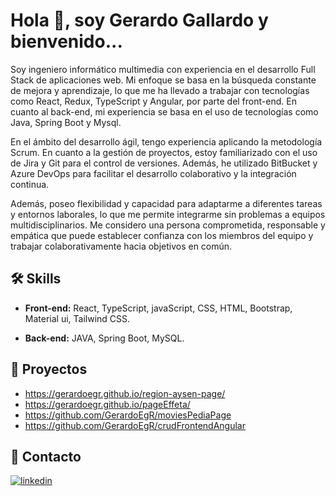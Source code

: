 # Hola 👋, soy Gerardo Gallardo y bienvenido...

Soy ingeniero informático multimedia con experiencia en el desarrollo Full Stack de aplicaciones web. Mi enfoque se basa en la búsqueda constante de mejora y aprendizaje, lo que me ha llevado a trabajar con tecnologías como React, Redux, TypeScript y Angular, por parte del front-end. En cuanto al back-end, mi experiencia se basa en el uso de tecnologías como Java, Spring Boot y Mysql.

En el ámbito del desarrollo ágil, tengo experiencia aplicando la metodología Scrum. En cuanto a la gestión de proyectos, estoy familiarizado con el uso de Jira y Git para el control de versiones. Además, he utilizado BitBucket y Azure DevOps para facilitar el desarrollo colaborativo y la integración continua.

Además, poseo flexibilidad y capacidad para adaptarme a diferentes tareas y entornos laborales, lo que me permite integrarme sin problemas a equipos multidisciplinarios. Me considero una persona comprometida, responsable y empática que puede establecer confianza con los miembros del equipo y trabajar colaborativamente hacia objetivos en común.

## 🛠 Skills

- **Front-end:** React, TypeScript, javaScript, CSS, HTML, Bootstrap, Material ui, Tailwind CSS.

- **Back-end:** JAVA, Spring Boot, MySQL.

  
## 🚀 Proyectos

- https://gerardoegr.github.io/region-aysen-page/
- https://gerardoegr.github.io/pageEffeta/
- https://github.com/GerardoEgR/moviesPediaPage
- https://github.com/GerardoEgR/crudFrontendAngular
  

## 🔗 Contacto
[![linkedin](https://img.shields.io/badge/linkedin-0A66C2?style=for-the-badge&logo=linkedin&logoColor=white)](https://www.linkedin.com/in/gerardo-gallardo-rodríguez-396193171)
